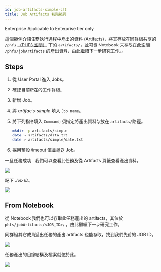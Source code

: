 ```yaml
---
id: job-artifacts-simple-cht
title: Job Artifacts 初階範例
---
```


<div class="ee-only tooltip">Enterprise
  <span class="tooltiptext">Applicable to Enterprise tier only</span>
</div>

這個範例介紹任務執行過程中產出的資料 (Artifacts)，將其存放在同群組共享的 `/phfs` [（PHFS 空間）](../design/phfs) 下的 `artifacts/`，並可從 Notebook 來存取在此空間 `/phfs/jobArtifacts` 的產出資料，由此繼續下一步研究工作。。

## Steps

1. 從 User Portal 進入 Jobs。
2. 確認目前所在的工作群組。
3. 新增 Job。
4. 將 *artifacts-simple* 填入 `Job name`。
5. 將下列指令填入 `Command`; 須指定將產出資料存放在 `artifacts/`路徑。

    ```bash
    mkdir -p artifacts/simple
    date > artifacts/date.txt
    date > artifacts/simple/date.txt
    ```

6. 採用預設 timeout 值並遞送 Job。

一旦任務成功，我們可以查看此任務及從 Artifacts 頁籤查看產出資料。

![](assets/jart_simple_file.png)

記下 *Job ID*。

![](assets/jart_simple_job.png)

## From Notebook

從 Notebook 我們也可以存取此任務產出的 artifacts，其位於  `phfs/jobArtifacts/<JOB_ID>/` ，由此繼續下一步研究工作。

同群組其它成員遞出任務的產出 artifacts 也能存取，找到我們先前的 JOB ID。

![](assets/jart_simple_nb_1.png)

任務產出的目錄結構及檔案就位於此。

![](assets/jart_simple_nb_2.png)